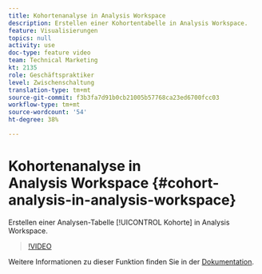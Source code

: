 ```yaml
---
title: Kohortenanalyse in Analysis Workspace
description: Erstellen einer Kohortentabelle in Analysis Workspace.
feature: Visualisierungen
topics: null
activity: use
doc-type: feature video
team: Technical Marketing
kt: 2135
role: Geschäftspraktiker
level: Zwischenschaltung
translation-type: tm+mt
source-git-commit: f3b3fa7d91b0cb21005b57768ca23ed6700fcc03
workflow-type: tm+mt
source-wordcount: '54'
ht-degree: 38%

---
```



# Kohortenanalyse in Analysis Workspace {#cohort-analysis-in-analysis-workspace}

Erstellen einer Analysen-Tabelle [!UICONTROL Kohorte] in Analysis Workspace.

>[!VIDEO](https://video.tv.adobe.com/v/23990/?quality=12)

Weitere Informationen zu dieser Funktion finden Sie in der [Dokumentation](https://marketing.adobe.com/resources/help/de_DE/analytics/analysis-workspace/cohort_analysis.html).
